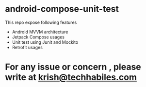 # android-compose-unit-test

This repo expose following features

- Android MVVM architecture
- Jetpack Compose usages
- Unit test using Junit and Mockito
- Retrofit usages

# For any issue or concern , please write at krish@techhabiles.com